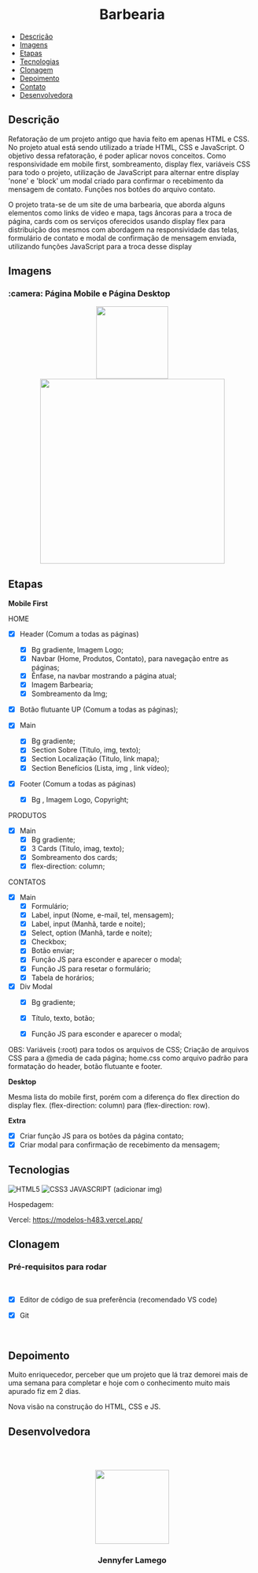 # <h1 align = "center">Barbearia</h1>

 - [Descrição](#descrição)
 - [Imagens](#imagens)
 - [Etapas](#etapas)
 - [Tecnologias](#tecnologias)
 - [Clonagem](#clonagem)
 - [Depoimento](#depoimento)
 - [Contato](#contato)
 - [Desenvolvedora](#desenvolvedora)

## Descrição

 Refatoração de um projeto antigo que havia feito em apenas HTML e CSS. No projeto atual está sendo utilizado a tríade HTML, CSS e JavaScript. O objetivo dessa refatoração, é poder aplicar novos conceitos. Como responsividade em mobile first, sombreamento, display flex, variáveis CSS para todo o projeto, utilização de JavaScript para alternar entre display 'none' e 'block' um modal criado para confirmar o recebimento da mensagem de contato. Funções nos botões do arquivo contato. 

 O projeto trata-se de um site de uma barbearia, que aborda alguns elementos como links de video e mapa, tags âncoras para a troca de página, cards com os serviços oferecidos usando display flex para distribuição dos mesmos com abordagem na responsividade das telas, formulário de contato e modal de confirmação de mensagem enviada, utilizando funções JavaScript para a troca desse display


## Imagens

<h3> :camera: Página Mobile e Página Desktop</h3>

<div align="center">
<img  src = "https://user-images.githubusercontent.com/97410860/225970982-ccd4b373-8180-4f6c-9742-aa3d724cfe60.png" width = "146.6px"/>
<img  src = "https://user-images.githubusercontent.com/97410860/225967849-31e0532d-b185-499c-a6ef-205aa1de0572.png" width = "375px"/>

</div>


## Etapas

**Mobile First**
 
 HOME

 - [x] Header (Comum a todas as páginas)
    - [x] Bg gradiente, Imagem Logo;
    - [x] Navbar (Home, Produtos, Contato), para navegação entre as páginas;
    - [x] Ênfase, na navbar mostrando a página atual;
    - [x] Imagem Barbearia;
    - [x] Sombreamento da Img;

 - [x] Botão flutuante UP (Comum a todas as páginas);

 - [x] Main
    - [x] Bg gradiente;
    - [x] Section Sobre (Titulo, img, texto);
    - [x] Section Localização (Titulo, link mapa);
    - [x] Section Benefícios (Lista, img , link vídeo);
  
 - [x] Footer (Comum a todas as páginas)
    - [x] Bg , Imagem Logo, Copyright;
   
PRODUTOS

 - [x] Main
    - [x] Bg gradiente;
    - [x] 3 Cards (Titulo, imag, texto);
    - [x] Sombreamento dos cards;
    - [x] flex-direction: column;

CONTATOS

 - [x] Main
    - [x] Formulário;
     - [x] Label, input (Nome, e-mail, tel, mensagem);
     - [x] Label, input (Manhã, tarde e noite);
     - [x] Select, option (Manhã, tarde e noite);
     - [x] Checkbox;
     - [x] Botão enviar;
     - [x] Função JS para esconder e aparecer o modal;
     - [x] Função JS para resetar o formulário;
     - [x] Tabela de horários;

 - [x] Div Modal
     - [x] Bg gradiente;
     - [x] Título, texto, botão;
     - [x] Função JS para esconder e aparecer o modal;

  

  OBS: 
  Variáveis (:root) para todos os arquivos de CSS;
  Criação de arquivos CSS para a @media de cada página; 
  home.css como arquivo padrão para formatação do header, botão flutuante e footer.
  
   


**Desktop**

Mesma lista do mobile first, porém com a diferença do flex direction do display flex. (flex-direction: column) para (flex-direction: row).

**Extra**

 - [x] Criar função JS para os botões da página contato;
 - [x] Criar modal para confirmação de recebimento da mensagem;
 
## Tecnologias

 ![HTML5](https://img.shields.io/badge/html5-%23E34F26.svg?style=for-the-badge&logo=html5&logoColor=white) ![CSS3](https://img.shields.io/badge/css3-%231572B6.svg?style=for-the-badge&logo=css3&logoColor=white)
 JAVASCRIPT (adicionar img)
 
Hospedagem:

Vercel: https://modelos-h483.vercel.app/


 ## Clonagem

 ### Pré-requisitos para rodar <a name="id05"></a>

<br />

- [x] Editor de código de sua preferência (recomendado VS code)
- [x] Git


<br />


 
## Depoimento

Muito enriquecedor, perceber que um projeto que lá traz demorei mais de uma semana para completar e hoje com o conhecimento muito mais apurado fiz em 2 dias. 

Nova visão na construção do HTML, CSS e JS.  
 


## Desenvolvedora

<br><br>
<div align="center">
<img  src = "https://user-images.githubusercontent.com/97410860/212765655-361def29-f259-48d1-af01-36bd93380510.jpg" width = "150px"/>
<h3>Jennyfer Lamego</h3>
</div>
